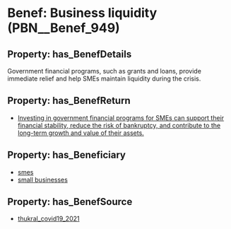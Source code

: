 # Benef: __Business liquidity__ (PBN__Benef_949)

## Property: has_BenefDetails

Government financial programs, such as grants and loans, provide immediate relief and help SMEs maintain liquidity during the crisis.

## Property: has_BenefReturn

* [Investing in government financial programs for SMEs can support their financial stability, reduce the risk of bankruptcy, and contribute to the long-term growth and value of their assets.](../BenefReturn/PBN__BenefReturn_1043)

## Property: has_Beneficiary

* [smes](../Stakeholder/PBN__Stakeholder_370)
* [small businesses](../Stakeholder/PBN__Stakeholder_371)

## Property: has_BenefSource

* [thukral_covid19_2021](../Article/PBN__Article_194)

